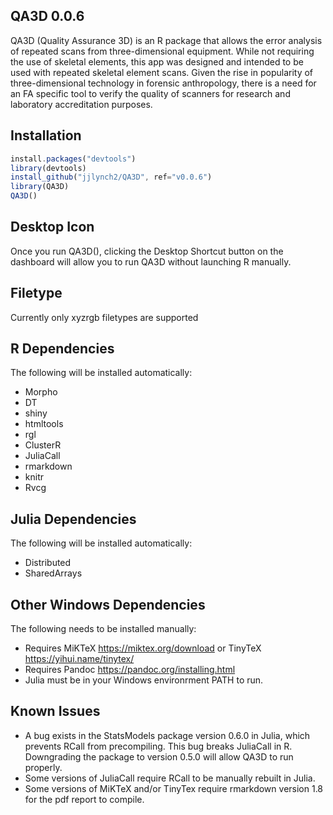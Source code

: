 ## QA3D 0.0.6
QA3D (Quality Assurance 3D) is an R package that allows the error analysis of repeated scans from three-dimensional equipment. While not requiring the use of skeletal elements, this app was designed and intended to be used with repeated skeletal element scans. Given the rise in popularity of three-dimensional technology in forensic anthropology, there is a need for an FA specific tool to verify the quality of scanners for research and laboratory accreditation purposes.

## Installation
```javascript
install.packages("devtools")
library(devtools)
install_github("jjlynch2/QA3D", ref="v0.0.6")
library(QA3D)
QA3D()
```

## Desktop Icon
Once you run QA3D(), clicking the Desktop Shortcut button on the dashboard will allow you to run QA3D without launching R manually.

## Filetype
Currently only xyzrgb filetypes are supported

## R Dependencies
The following will be installed automatically:
* Morpho
* DT
* shiny
* htmltools
* rgl
* ClusterR
* JuliaCall
* rmarkdown
* knitr
* Rvcg

## Julia Dependencies
The following will be installed automatically:
* Distributed
* SharedArrays

## Other Windows Dependencies
The following needs to be installed manually:
* Requires MiKTeX https://miktex.org/download or TinyTeX https://yihui.name/tinytex/
* Requires Pandoc https://pandoc.org/installing.html
* Julia must be in your Windows environrment PATH to run.

## Known Issues
* A bug exists in the StatsModels package version 0.6.0 in Julia, which prevents RCall from precompiling. This bug breaks JuliaCall in R. Downgrading the package to version 0.5.0 will allow QA3D to run properly.
* Some versions of JuliaCall require RCall to be manually rebuilt in Julia.
* Some versions of MiKTeX and/or TinyTex require rmarkdown version 1.8 for the pdf report to compile.
